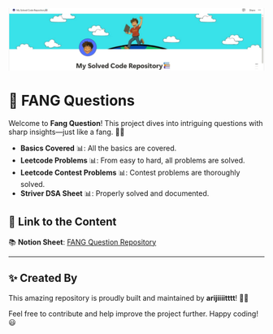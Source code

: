 ![Cover Image](public/images/cover.jpg)

# 🐉 FANG Questions

Welcome to **Fang Question**! This project dives into intriguing questions with sharp insights—just like a fang. 🦇💡   
- **Basics Covered** 📊: All the basics are covered.  
- **Leetcode Problems** 📊: From easy to hard, all problems are solved.  
- **Leetcode Contest Problems** 📊: Contest problems are thoroughly solved.  
- **Striver DSA Sheet** 📊: Properly solved and documented.  

## 🔧 Link to the Content  
📚 **Notion Sheet**: [FANG Question Repository]()  

---

## ✨ Created By  
This amazing repository is proudly built and maintained by **arijiiiitttt**! 🚀💡  

Feel free to contribute and help improve the project further. Happy coding! 😃